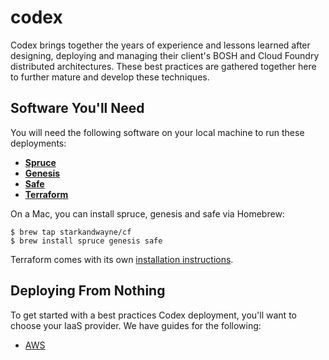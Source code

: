 # codex

Codex brings together the years of experience and lessons learned
after designing, deploying and managing their client's BOSH and
Cloud Foundry distributed architectures.  These best practices are
gathered together here to further mature and develop these
techniques.


## Software You'll Need

You will need the following software on your local machine to
run these deployments:

- **[Spruce][spruce]**
- **[Genesis][genesis]**
- **[Safe][safe]**
- **[Terraform][terraform]**

On a Mac, you can install spruce, genesis and safe via Homebrew:

```
$ brew tap starkandwayne/cf
$ brew install spruce genesis safe
```

Terraform comes with its own [installation instructions][tf-inst].



## Deploying From Nothing

To get started with a best practices Codex deployment, you'll want
to choose your IaaS provider.  We have guides for the following:

- [AWS](aws.md)




[spruce]:    https://github.com/geofffranks/spruce
[genesis]:   https://github.com/starkandwayne/genesis
[safe]:      https://github.com/jhunt/safe
[terraform]: https://www.terraform.io
[tf-inst]:   https://www.terraform.io/intro/getting-started/install.html
